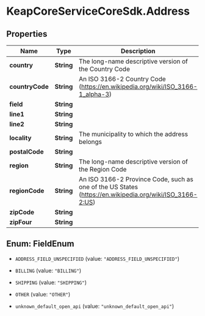 # KeapCoreServiceCoreSdk.Address

## Properties

Name | Type | Description | Notes
------------ | ------------- | ------------- | -------------
**country** | **String** | The long-name descriptive version of the Country Code | [optional] 
**countryCode** | **String** | An ISO 3166-2 Country Code (https://en.wikipedia.org/wiki/ISO_3166-1_alpha-3) | [optional] 
**field** | **String** |  | [optional] 
**line1** | **String** |  | [optional] 
**line2** | **String** |  | [optional] 
**locality** | **String** | The municipality to which the address belongs | [optional] 
**postalCode** | **String** |  | [optional] 
**region** | **String** | The long-name descriptive version of the Region Code | [optional] 
**regionCode** | **String** | An ISO 3166-2 Province Code, such as one of the US States (https://en.wikipedia.org/wiki/ISO_3166-2:US) | [optional] 
**zipCode** | **String** |  | [optional] 
**zipFour** | **String** |  | [optional] 



## Enum: FieldEnum


* `ADDRESS_FIELD_UNSPECIFIED` (value: `"ADDRESS_FIELD_UNSPECIFIED"`)

* `BILLING` (value: `"BILLING"`)

* `SHIPPING` (value: `"SHIPPING"`)

* `OTHER` (value: `"OTHER"`)

* `unknown_default_open_api` (value: `"unknown_default_open_api"`)




